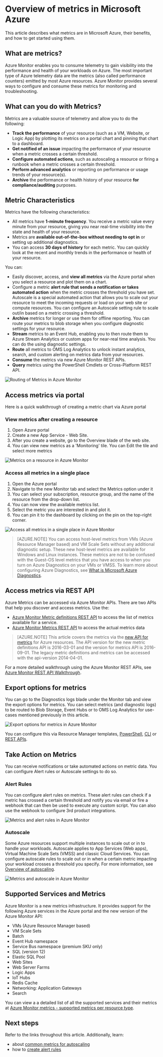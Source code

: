 <properties
	pageTitle="Overview of metrics in Microsoft Azure | Microsoft Azure"
	description="Overview of metrics and their uses in Microsoft Azure"
	authors="kamathashwin"
	manager=""
	editor=""
	services="monitoring-and-diagnostics"
	documentationCenter="monitoring-and-diagnostics"/>

<tags
	ms.service="monitoring-and-diagnostics"
	ms.workload="na"
	ms.tgt_pltfrm="na"
	ms.devlang="na"
	ms.topic="article"
	ms.date="09/26/2016"
	ms.author="ashwink"/>

# Overview of metrics in Microsoft Azure 

This article describes what metrics are in Microsoft Azure, their benefits, and how to get started using them.  

## What are metrics?

Azure Monitor enables you to consume telemetry to gain visibility into the performance and health of your workloads on Azure. The most important type of Azure telemetry data are the metrics (also called performance counters) emitted by most Azure resources. Azure Monitor provides several ways to configure and consume these metrics for monitoring and troubleshooting.


## What can you do with Metrics?

Metrics are a valuable source of telemetry and allow you to do the following:

- **Track the performance** of your resource (such as a VM, Website, or Logic App) by plotting its metrics on a portal chart and pinning that chart to a dashboard.
- **Get notified of an issue** impacting the performance of your resource when a metric crosses a certain threshold.
- **Configure automated actions**, such as autoscaling a resource or firing a runbook when a metric crosses a certain threshold.
- **Perform advanced analytics** or reporting on performance or usage trends of your resource(s).
- **Archive** the performance or health history of your resource **for compliance/auditing** purposes.

##  Metric Characteristics
Metrics have the following characteristics:

- All metrics have **1-minute frequency**. You receive a metric value every minute from your resource, giving you near real-time visibility into the state and health of your resource.
- Metrics are **available out-of-the-box without needing to opt in** or setting up additional diagnostics.
- You can access **30 days of history** for each metric. You can quickly look at the recent and monthly trends in the performance or health of your resource.

You can:

- Easily discover, access, and **view all metrics** via the Azure portal when you select a resource and plot them on a chart. 
- Configure a metric **alert rule that sends a notification or takes automated action** when the metric crosses the threshold you have set. Autoscale is a special automated action that allows you to scale out your resource to meet the incoming requests or load on your web site or compute resources. You can configure an Autoscale setting rule to scale out/in based on a metric crossing a threshold.
- **Archive** metrics for longer or use them for offline reporting. You can route your metrics to blob storage when you configure diagnostic settings for your resource.
- **Stream** metrics to an Event Hub, enabling you to then route them to Azure Stream Analytics or custom apps for near-real time analysis. You can do the using diagnostic settings.
- **Route** all metrics to OMS Log Analytics to unlock instant analytics, search, and custom alerting on metrics data from your resources.
- **Consume** the metrics via new Azure Monitor REST APIs.
- **Query** metrics using the PowerShell Cmdlets or Cross-Platform REST API.

 ![Routing of Metrics in Azure Monitor](./media/monitoring-overview-metrics/MetricsOverview0.png)

## Access metrics via portal
Here is a quick walkthrough of creating a metric chart via Azure portal

### View metrics after creating a resource
1. Open Azure portal
2. Create a new App Service - Web Site.
3. After you create a website, go to the Overview blade of the web site.
4. You can view new metrics as a 'Monitoring' tile. You can Edit the tile and select more metrics

 ![Metrics on a resource in Azure Monitor](./media/monitoring-overview-metrics/MetricsOverview1.png)	

### Access all metrics in a single place
1. Open the Azure portal 
2. Navigate to the new Monitor tab and select the Metrics option under it 
3. You can select your subscription, resource group, and the name of the resource from the drop-down list. 
4. You can now view the available metrics list. 
5. Select the metric you are interested in and plot it. 
6. You can pin it to the dashboard by clicking on the pin on the top-right corner.

 ![Access all metrics in a single place in Azure Monitor](./media/monitoring-overview-metrics/MetricsOverview2.png)	


>[AZURE.NOTE] You can access host-level metrics from VMs (Azure Resource Manager based) and VM Scale Sets without any additional diagnostic setup. These new host-level metrics are available for Windows and Linux instances. These metrics are not to be confused with the Guest-OS level metrics that you have access to when you turn on Azure Diagnostics on your VMs or VMSS. To learn more about configuring Azure Diagnostics, see [What is Microsoft Azure Diagnostics](../azure-diagnostics.md).

## Access metrics via REST API
Azure Metrics can be accessed via Azure Monitor APIs. There are two APIs that help you discover and access metrics. Use the: 

- [Azure Monitor Metric definitions REST API](https://msdn.microsoft.com/library/mt743621.aspx) to access the list of metrics available for a service.
- [Azure Monitor Metrics REST API](https://msdn.microsoft.com/library/mt743622.aspx) to access the actual metrics data

>[AZURE.NOTE] This article covers the metrics via the [new API for metrics](https://msdn.microsoft.com/library/dn931930.aspx) for Azure resources. The API version for the new metric definitions API is 2016-03-01 and the version for metrics API is 2016-09-01. The legacy metric definitions and metrics can be accessed with the api-version 2014-04-01.

For a more detailed walkthrough using the Azure Monitor REST APIs, see [Azure Monitor REST API Walkthrough](monitoring-rest-api-walkthrough.md).

## Export options for metrics
You can go to the Diagnostics logs blade under the Monitor tab and view the export options for metrics. You can select metrics (and diagnostic logs) to be routed to Blob Storage, Event Hubs or to OMS Log Analytics for use-cases mentioned previously in this article. 

 ![Export options for metrics in Azure Monitor](./media/monitoring-overview-metrics/MetricsOverview3.png)	

You can configure this via Resource Manager templates, [PowerShell](insights-powershell-samples.md), [CLI](insights-cli-samples.md) or [REST APIs](https://msdn.microsoft.com/library/dn931943.aspx). 

## Take Action on Metrics
You can receive notifications or take automated actions on metric data. You can configure Alert rules or Autoscale settings to do so.

### Alert Rules
You can configure alert rules on metrics. These alert rules can check if a metric has crossed a certain threshold and notify you via email or fire a webhook that can then be used to execute any custom script. You can also use the webhook to configure 3rd product integrations.

 ![Metrics and alert rules in Azure Monitor](./media/monitoring-overview-metrics/MetricsOverview4.png)

### Autoscale
Some Azure resources support multiple instances to scale out or in to handle your workloads. Autoscale applies to App Services (Web apps), Virtual Machine Scale Sets (VMSS) and classic Cloud Services. You can configure autoscale rules to scale out or in when a certain metric impacting your workload crosses a threshold you specify. For more information, see [Overview of autoscaling](monitoring-overview-autoscale.md).

 ![Metrics and autoscale in Azure Monitor](./media/monitoring-overview-metrics/MetricsOverview5.png)

## Supported Services and Metrics
Azure Monitor is a new metrics infrastructure. It provides support for the following Azure services in the Azure portal and the new version of the Azure Monitor API:

- VMs (Azure Resource Manager based)
- VM Scale Sets
- Batch
- Event Hub namespace 
- Service Bus namespace (premium SKU only)
- SQL (version 12)
- Elastic SQL Pool
- Web Sites
- Web Server Farms
- Logic Apps
- IoT Hubs
- Redis Cache
- Networking: Application Gateways
- Search

You can view a a detailed list of all the supported services and their metrics at [Azure Monitor metrics - supported metrics per resource type](monitoring-supported-metrics.md). 


## Next steps

Refer to the links throughout this article. Additionally, learn:  

- about [common metrics for autoscaling](insights-autoscale-common-metrics.md)
- how to [create alert rules](insights-alerts-portal.md)




